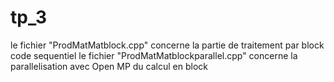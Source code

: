 # tp_3
le fichier "ProdMatMatblock.cpp" concerne la partie de traitement par block code sequentiel
le fichier "ProdMatMatblockparallel.cpp" concerne la parallelisation avec Open MP du calcul en block
